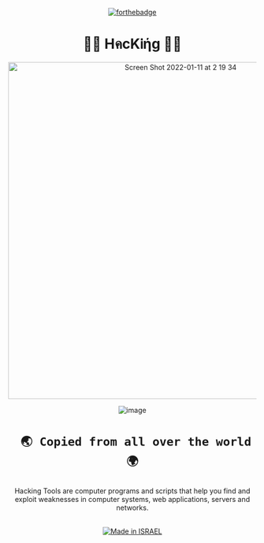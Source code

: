 <div align="center">

[![forthebadge](https://forthebadge.com/images/badges/built-with-love.svg)](https://forthebadge.com)

<h1 align="center"> 👨‍💻 HคcKᎥήg 👨‍💻 </h1>

<img width="684" alt="Screen Shot 2022-01-11 at 2 19 34" src="https://user-images.githubusercontent.com/51442719/148859697-3bbd7e3c-945b-469d-a4c8-5146a64ac3ef.png">

![image](https://user-images.githubusercontent.com/51442719/148859827-299165c3-42cd-45ce-a03f-23e0183b5011.png)

<h1 align="center">

` 🌏 Copied from all over the world 🌍`

</h1>

<div align="center">


Hacking Tools are computer programs and scripts that help you find and exploit weaknesses in computer systems, web applications, servers and networks.

</div>


<a href="https://www.fxp.co.il/showthread.php?t=21158005"><br><img title="Made in ISRAEL" src="https://img.shields.io/badge/MADE%20IN-ISRAEL-blue?style=for-the-badge">   
